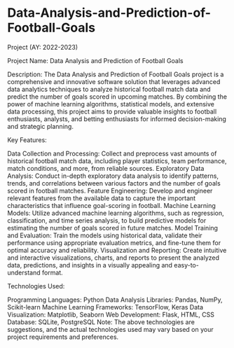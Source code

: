 # Data-Analysis-and-Prediction-of-Football-Goals
Project (AY: 2022-2023)

Project Name: Data Analysis and Prediction of Football Goals

Description:
The Data Analysis and Prediction of Football Goals project is a comprehensive and innovative software solution that leverages advanced data analytics techniques to analyze historical football match data and predict the number of goals scored in upcoming matches. By combining the power of machine learning algorithms, statistical models, and extensive data processing, this project aims to provide valuable insights to football enthusiasts, analysts, and betting enthusiasts for informed decision-making and strategic planning.

Key Features:

Data Collection and Processing: Collect and preprocess vast amounts of historical football match data, including player statistics, team performance, match conditions, and more, from reliable sources.
Exploratory Data Analysis: Conduct in-depth exploratory data analysis to identify patterns, trends, and correlations between various factors and the number of goals scored in football matches.
Feature Engineering: Develop and engineer relevant features from the available data to capture the important characteristics that influence goal-scoring in football.
Machine Learning Models: Utilize advanced machine learning algorithms, such as regression, classification, and time series analysis, to build predictive models for estimating the number of goals scored in future matches.
Model Training and Evaluation: Train the models using historical data, validate their performance using appropriate evaluation metrics, and fine-tune them for optimal accuracy and reliability.
Visualization and Reporting: Create intuitive and interactive visualizations, charts, and reports to present the analyzed data, predictions, and insights in a visually appealing and easy-to-understand format.

Technologies Used:

Programming Languages: Python
Data Analysis Libraries: Pandas, NumPy, Scikit-learn
Machine Learning Frameworks: TensorFlow, Keras
Data Visualization: Matplotlib, Seaborn
Web Development: Flask, HTML, CSS
Database: SQLite, PostgreSQL
Note: The above technologies are suggestions, and the actual technologies used may vary based on your project requirements and preferences.
